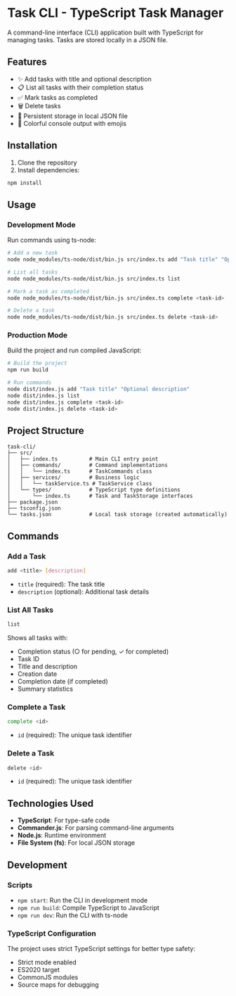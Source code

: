 # Task CLI - TypeScript Task Manager

A command-line interface (CLI) application built with TypeScript for managing tasks. Tasks are stored locally in a JSON file.

## Features

- ✨ Add tasks with title and optional description
- 📋 List all tasks with their completion status
- ✅ Mark tasks as completed
- 🗑️ Delete tasks
- 💾 Persistent storage in local JSON file
- 🎨 Colorful console output with emojis

## Installation

1. Clone the repository
2. Install dependencies:
```bash
npm install
```

## Usage

### Development Mode

Run commands using ts-node:

```bash
# Add a new task
node node_modules/ts-node/dist/bin.js src/index.ts add "Task title" "Optional description"

# List all tasks
node node_modules/ts-node/dist/bin.js src/index.ts list

# Mark a task as completed
node node_modules/ts-node/dist/bin.js src/index.ts complete <task-id>

# Delete a task
node node_modules/ts-node/dist/bin.js src/index.ts delete <task-id>
```

### Production Mode

Build the project and run compiled JavaScript:

```bash
# Build the project
npm run build

# Run commands
node dist/index.js add "Task title" "Optional description"
node dist/index.js list
node dist/index.js complete <task-id>
node dist/index.js delete <task-id>
```

## Project Structure

```
task-cli/
├── src/
│   ├── index.ts          # Main CLI entry point
│   ├── commands/         # Command implementations
│   │   └── index.ts      # TaskCommands class
│   ├── services/         # Business logic
│   │   └── taskService.ts # TaskService class
│   └── types/            # TypeScript type definitions
│       └── index.ts      # Task and TaskStorage interfaces
├── package.json
├── tsconfig.json
└── tasks.json            # Local task storage (created automatically)
```

## Commands

### Add a Task
```bash
add <title> [description]
```
- `title` (required): The task title
- `description` (optional): Additional task details

### List All Tasks
```bash
list
```
Shows all tasks with:
- Completion status (○ for pending, ✓ for completed)
- Task ID
- Title and description
- Creation date
- Completion date (if completed)
- Summary statistics

### Complete a Task
```bash
complete <id>
```
- `id` (required): The unique task identifier

### Delete a Task
```bash
delete <id>
```
- `id` (required): The unique task identifier

## Technologies Used

- **TypeScript**: For type-safe code
- **Commander.js**: For parsing command-line arguments
- **Node.js**: Runtime environment
- **File System (fs)**: For local JSON storage

## Development

### Scripts

- `npm start`: Run the CLI in development mode
- `npm run build`: Compile TypeScript to JavaScript
- `npm run dev`: Run the CLI with ts-node

### TypeScript Configuration

The project uses strict TypeScript settings for better type safety:
- Strict mode enabled
- ES2020 target
- CommonJS modules
- Source maps for debugging 